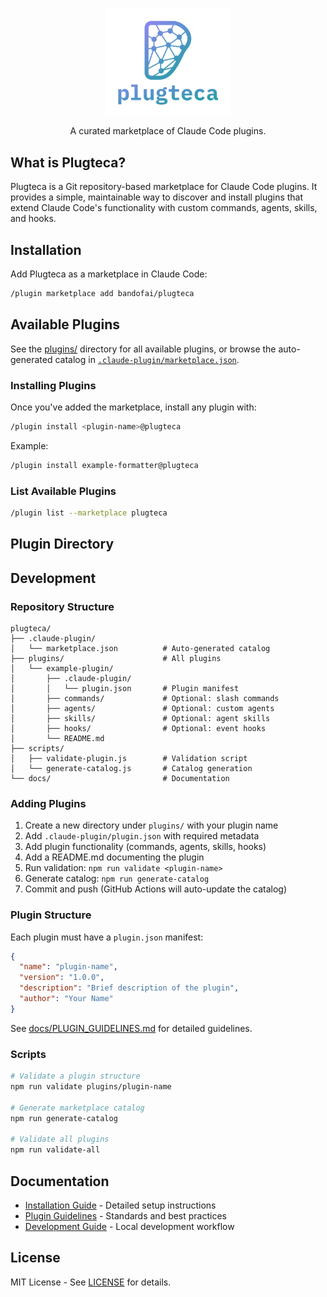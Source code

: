 <p align="center">
  <img src="docs/logo.png" alt="Plugteca Logo" width="200"/>
</p>

<p align="center">
A curated marketplace of Claude Code plugins.
</p>

## What is Plugteca?

Plugteca is a Git repository-based marketplace for Claude Code plugins. It provides a simple, maintainable way to discover and install plugins that extend Claude Code's functionality with custom commands, agents, skills, and hooks.

## Installation

Add Plugteca as a marketplace in Claude Code:

```bash
/plugin marketplace add bandofai/plugteca
```

## Available Plugins

See the [plugins/](./plugins) directory for all available plugins, or browse the auto-generated catalog in [`.claude-plugin/marketplace.json`](./.claude-plugin/marketplace.json).

### Installing Plugins

Once you've added the marketplace, install any plugin with:

```bash
/plugin install <plugin-name>@plugteca
```

Example:
```bash
/plugin install example-formatter@plugteca
```

### List Available Plugins

```bash
/plugin list --marketplace plugteca
```

## Plugin Directory

<!-- This section will be populated as plugins are added -->

## Development

### Repository Structure

```
plugteca/
├── .claude-plugin/
│   └── marketplace.json          # Auto-generated catalog
├── plugins/                      # All plugins
│   └── example-plugin/
│       ├── .claude-plugin/
│       │   └── plugin.json       # Plugin manifest
│       ├── commands/             # Optional: slash commands
│       ├── agents/               # Optional: custom agents
│       ├── skills/               # Optional: agent skills
│       ├── hooks/                # Optional: event hooks
│       └── README.md
├── scripts/
│   ├── validate-plugin.js        # Validation script
│   └── generate-catalog.js       # Catalog generation
└── docs/                         # Documentation
```

### Adding Plugins

1. Create a new directory under `plugins/` with your plugin name
2. Add `.claude-plugin/plugin.json` with required metadata
3. Add plugin functionality (commands, agents, skills, hooks)
4. Add a README.md documenting the plugin
5. Run validation: `npm run validate <plugin-name>`
6. Generate catalog: `npm run generate-catalog`
7. Commit and push (GitHub Actions will auto-update the catalog)

### Plugin Structure

Each plugin must have a `plugin.json` manifest:

```json
{
  "name": "plugin-name",
  "version": "1.0.0",
  "description": "Brief description of the plugin",
  "author": "Your Name"
}
```

See [docs/PLUGIN_GUIDELINES.md](./docs/PLUGIN_GUIDELINES.md) for detailed guidelines.

### Scripts

```bash
# Validate a plugin structure
npm run validate plugins/plugin-name

# Generate marketplace catalog
npm run generate-catalog

# Validate all plugins
npm run validate-all
```

## Documentation

- [Installation Guide](./docs/INSTALLATION.md) - Detailed setup instructions
- [Plugin Guidelines](./docs/PLUGIN_GUIDELINES.md) - Standards and best practices
- [Development Guide](./docs/DEVELOPMENT.md) - Local development workflow

## License

MIT License - See [LICENSE](./LICENSE) for details.

